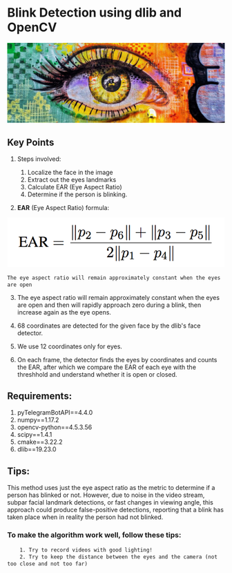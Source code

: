 # Blink Detection using dlib and OpenCV

![EYE](photo1.jpeg)

## **Key Points**
1. Steps involved:
    1. Localize the face in the image
    2. Extract out the eyes landmarks
    3. Calculate EAR (Eye Aspect Ratio)
    4. Determine if the person is blinking.

2. **EAR** (Eye Aspect Ratio) formula:

![EAR FORMULA](photo2.png)

    The eye aspect ratio will remain approximately constant when the eyes are open

3. The eye aspect ratio will remain approximately constant when the eyes are open
and then will rapidly approach zero during a blink, then increase again as the eye opens.

4. 68 coordinates are detected for the given face by the dlib's face detector.

5. We use 12 coordinates only for eyes.

6. On each frame, the detector finds the eyes by coordinates and counts the EAR, after which we compare the EAR of each eye with the threshhold and understand whether it is open or closed.

## **Requirements**:
1. pyTelegramBotAPI==4.4.0
2. numpy==1.17.2
3. opencv-python==4.5.3.56
4. scipy==1.4.1
5. cmake==3.22.2
6. dlib==19.23.0
 
## **Tips**:
This method uses just the eye aspect ratio as the metric to determine if a person has blinked or not. However, due to noise in the video stream, subpar facial landmark detections, or fast changes in viewing angle, this approach could produce false-positive detections, reporting that a blink has taken place when in reality the person had not blinked.

### To make the algorithm work well, follow these tips:  
        1. Try to record videos with good lighting!
        2. Try to keep the distance between the eyes and the camera (not too close and not too far)
